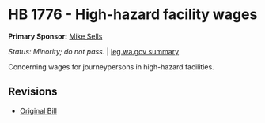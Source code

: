 # HB 1776 - High-hazard facility wages
**Primary Sponsor:** [Mike Sells](/person/leg/mike.sells.md)

*Status: Minority; do not pass.* | [leg.wa.gov summary](https://app.leg.wa.gov/billsummary?BillNumber=1776&Year=2021)

Concerning wages for journeypersons in high-hazard facilities.

## Revisions
* [Original Bill](1/)